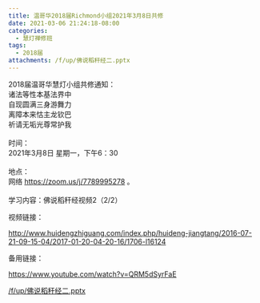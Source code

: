 ```yaml
---
title: 温哥华2018届Richmond小组2021年3月8日共修
date: 2021-03-06 21:24:18-08:00
categories:
  - 慧灯禅修班
tags:
  - 2018届
attachments: /f/up/佛说稻秆经二.pptx
---
```

2018届温哥华慧灯小组共修通知：\
诸法等性本基法界中\
自现圆满三身游舞力\
离障本来怙主龙钦巴\
祈请无垢光尊常护我\
\
时间：\
2021年3月8日 星期一，下午6：30\
\
地点：\
网络 <https://zoom.us/j/7789995278> 。\
\
学习内容：佛说稻秆经视频2（2/2）

视频链接：

<http://www.huidengzhiguang.com/index.php/huideng-jiangtang/2016-07-21-09-15-04/2017-01-20-04-20-16/1706-l16124>

备用链接：

<https://www.youtube.com/watch?v=QRM5dSyrFaE>

[/f/up/佛说稻秆经二.pptx](https://s3.ap-northeast-1.wasabisys.com/hdcx/hdv/f/up/佛说稻秆经二.pptx)